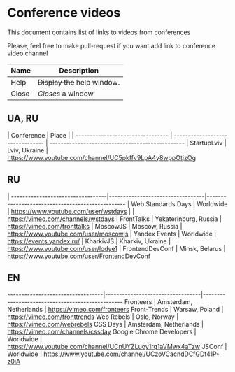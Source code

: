 # Conference videos

This document contains list of links to videos from conferences

Please, feel free to make pull-request if you want add link to conference video channel

| Name | Description          |
| ------------- | ----------- |
| Help      | ~~Display the~~ help window.|
| Close     | _Closes_ a window     |

## UA, RU

| Conference                        | Place                            |
| --------------------------------- | -------------------------------- | ------------------------------------------------
| StartupLviv                       |  Lviv, Ukraine                   |  https://www.youtube.com/channel/UC5pkffv9LpA4y8wppOtjzOg


## RU

| ----------------------------------|----------------------------------|-------------------------------------------------
| Web Standards Days                |  Worldwide                       |  https://www.youtube.com/user/wstdays
|                                                                      |  https://vimeo.com/channels/wstdays
| FrontTalks                        |  Yekaterinburg, Russia           |  https://vimeo.com/fronttalks
| MoscowJS                          |  Moscow, Russia                  |  https://www.youtube.com/user/moscowjs
| Yandex Events                     |  Worldwide                       |  https://events.yandex.ru/
| KharkivJS                         |  Kharkiv, Ukraine                |  https://www.youtube.com/user/lodye1
| FrontendDevConf                   |  Minsk, Belarus                  |  https://www.youtube.com/user/FrontendDevConf


## EN
----------------------------------|----------------------------------|-------------------------------------------------
Fronteers                         |  Amsterdam, Netherlands          |  https://vimeo.com/fronteers
Front-Trends                      |  Warsaw, Poland                  |  https://vimeo.com/fronttrends
Web Rebels                        |  Oslo, Norway                    |  https://vimeo.com/webrebels
CSS Days                          |  Amsterdam, Netherlands          |  https://vimeo.com/channels/cssday
Google Chrome Developers          |  Worldwide                       |  https://www.youtube.com/channel/UCnUYZLuoy1rq1aVMwx4aTzw
JSConf                            |  Worldwide                       |  https://www.youtube.com/channel/UCzoVCacndDCfGDf41P-z0iA
